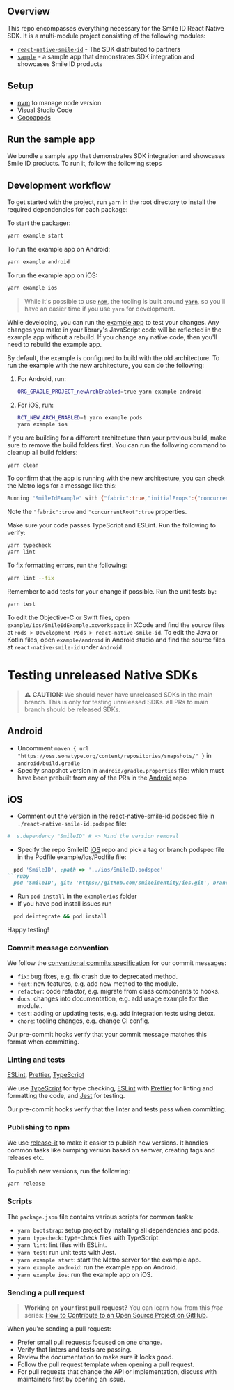 ## Overview

This repo encompasses everything necessary for the Smile ID React Native SDK. It is a multi-module
project consisting of the following modules:

- [`react-native-smile-id`](https://github.com/smileidentity/react-native/tree/main) -
  The SDK distributed to partners
- [`sample`](https://github.com/smileidentity/react-native/tree/main/sample) - a sample app
  that demonstrates SDK integration and showcases Smile ID products

## Setup

- [nvm](https://github.com/nvm-sh/nvm) to manage node version
- Visual Studio Code
- [Cocoapods](https://cocoapods.org/)

## Run the sample app

We bundle a sample app that demonstrates SDK integration and showcases Smile ID products. To run it,
follow the following steps
## Development workflow

To get started with the project, run `yarn` in the root directory to install the required dependencies for each package:

To start the packager:

```sh
yarn example start
```

To run the example app on Android:

```sh
yarn example android
```

To run the example app on iOS:

```sh
yarn example ios
```

> While it's possible to use [`npm`](https://github.com/npm/cli), the tooling is built around [`yarn`](https://classic.yarnpkg.com/), so you'll have an easier time if you use `yarn` for development.

While developing, you can run the [example app](/example/) to test your changes. Any changes you make in your library's JavaScript code will be reflected in the example app without a rebuild. If you change any native code, then you'll need to rebuild the example app.

By default, the example is configured to build with the old architecture. To run the example with the new architecture, you can do the following:

1. For Android, run:

   ```sh
   ORG_GRADLE_PROJECT_newArchEnabled=true yarn example android
   ```

2. For iOS, run:

   ```sh
   RCT_NEW_ARCH_ENABLED=1 yarn example pods
   yarn example ios
   ```

If you are building for a different architecture than your previous build, make sure to remove the build folders first. You can run the following command to cleanup all build folders:

```sh
yarn clean
```

To confirm that the app is running with the new architecture, you can check the Metro logs for a message like this:

```sh
Running "SmileIdExample" with {"fabric":true,"initialProps":{"concurrentRoot":true},"rootTag":1}
```

Note the `"fabric":true` and `"concurrentRoot":true` properties.

Make sure your code passes TypeScript and ESLint. Run the following to verify:

```sh
yarn typecheck
yarn lint
```

To fix formatting errors, run the following:

```sh
yarn lint --fix
```

Remember to add tests for your change if possible. Run the unit tests by:

```sh
yarn test
```

To edit the Objective-C or Swift files, open `example/ios/SmileIdExample.xcworkspace` in XCode and find the source files at `Pods > Development Pods > react-native-smile-id`.
To edit the Java or Kotlin files, open `example/android` in Android studio and find the source files at `react-native-smile-id` under `Android`.

# Testing unreleased Native SDKs

> ⚠️ **CAUTION:** We should never have unreleased SDKs in the main branch. This is only for testing unreleased SDKs. all PRs to main branch should be released SDKs.

## Android
* Uncomment  `maven { url "https://oss.sonatype.org/content/repositories/snapshots/" }` in `android/build.gradle`
* Specify snapshot version in `android/gradle.properties` file: which must have been prebuilt from any of the PRs in the [Android](https://github.com/smileidentity/android) repo

## iOS
* Comment out the version in the react-native-smile-id.podspec file in `./react-native-smile-id.podspec` file:

```ruby
#  s.dependency "SmileID" # => Mind the version removal
```
* Specify the repo SmileID [iOS](https://github.com/smileidentity/ios) repo and pick a tag or branch podspec file in the Podfile example/ios/Podfile file:
```ruby
  pod 'SmileID', :path => '../ios/SmileID.podspec'
```ruby
  pod 'SmileID', git: 'https://github.com/smileidentity/ios.git', branch: 'main'
```
* Run `pod install` in the `example/ios` folder
* If you have pod install issues run
```bash
  pod deintegrate && pod install
```

Happy testing!

### Commit message convention

We follow the [conventional commits specification](https://www.conventionalcommits.org/en) for our commit messages:

- `fix`: bug fixes, e.g. fix crash due to deprecated method.
- `feat`: new features, e.g. add new method to the module.
- `refactor`: code refactor, e.g. migrate from class components to hooks.
- `docs`: changes into documentation, e.g. add usage example for the module..
- `test`: adding or updating tests, e.g. add integration tests using detox.
- `chore`: tooling changes, e.g. change CI config.

Our pre-commit hooks verify that your commit message matches this format when committing.

### Linting and tests

[ESLint](https://eslint.org/), [Prettier](https://prettier.io/), [TypeScript](https://www.typescriptlang.org/)

We use [TypeScript](https://www.typescriptlang.org/) for type checking, [ESLint](https://eslint.org/) with [Prettier](https://prettier.io/) for linting and formatting the code, and [Jest](https://jestjs.io/) for testing.

Our pre-commit hooks verify that the linter and tests pass when committing.

### Publishing to npm

We use [release-it](https://github.com/release-it/release-it) to make it easier to publish new versions. It handles common tasks like bumping version based on semver, creating tags and releases etc.

To publish new versions, run the following:

```sh
yarn release
```

### Scripts

The `package.json` file contains various scripts for common tasks:

- `yarn bootstrap`: setup project by installing all dependencies and pods.
- `yarn typecheck`: type-check files with TypeScript.
- `yarn lint`: lint files with ESLint.
- `yarn test`: run unit tests with Jest.
- `yarn example start`: start the Metro server for the example app.
- `yarn example android`: run the example app on Android.
- `yarn example ios`: run the example app on iOS.

### Sending a pull request

> **Working on your first pull request?** You can learn how from this _free_ series: [How to Contribute to an Open Source Project on GitHub](https://app.egghead.io/playlists/how-to-contribute-to-an-open-source-project-on-github).

When you're sending a pull request:

- Prefer small pull requests focused on one change.
- Verify that linters and tests are passing.
- Review the documentation to make sure it looks good.
- Follow the pull request template when opening a pull request.
- For pull requests that change the API or implementation, discuss with maintainers first by opening an issue.
